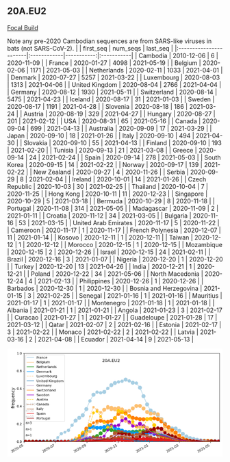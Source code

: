 

## 20A.EU2
[Focal Build](https://nextstrain.org/groups/neherlab/ncov/20A.EU2?f_region=Europe)

Note any pre-2020 Cambodian sequences are from SARS-like viruses in bats (not SARS-CoV-2).
|                        | first_seq   |   num_seqs | last_seq   |
|:-----------------------|:------------|-----------:|:-----------|
| Cambodia               | 2010-12-06  |          6 | 2020-11-09 |
| France                 | 2020-01-27  |       4098 | 2021-05-19 |
| Belgium                | 2020-02-06  |       1171 | 2021-05-03 |
| Netherlands            | 2020-02-11  |       1033 | 2021-04-01 |
| Denmark                | 2020-07-27  |       5257 | 2021-03-22 |
| Luxembourg             | 2020-08-03  |       1313 | 2021-04-06 |
| United Kingdom         | 2020-08-04  |       2766 | 2021-04-04 |
| Germany                | 2020-08-12  |       1930 | 2021-05-11 |
| Switzerland            | 2020-08-14  |       5475 | 2021-04-23 |
| Iceland                | 2020-08-17  |         31 | 2021-01-03 |
| Sweden                 | 2020-08-17  |       1191 | 2021-04-28 |
| Slovenia               | 2020-08-18  |        186 | 2021-03-24 |
| Austria                | 2020-08-19  |        329 | 2021-04-27 |
| Hungary                | 2020-08-27  |        201 | 2021-02-12 |
| USA                    | 2020-08-31  |         65 | 2021-05-16 |
| Canada                 | 2020-09-04  |        699 | 2021-04-13 |
| Australia              | 2020-09-09  |         17 | 2021-03-29 |
| Japan                  | 2020-09-10  |         18 | 2021-01-26 |
| Italy                  | 2020-09-10  |        494 | 2021-04-30 |
| Slovakia               | 2020-09-10  |         55 | 2021-04-13 |
| Finland                | 2020-09-10  |        193 | 2021-02-20 |
| Tunisia                | 2020-09-13  |         21 | 2021-03-08 |
| Greece                 | 2020-09-14  |         24 | 2021-02-24 |
| Spain                  | 2020-09-14  |        278 | 2021-05-03 |
| South Korea            | 2020-09-15  |         14 | 2021-02-22 |
| Norway                 | 2020-09-17  |        139 | 2021-02-22 |
| New Zealand            | 2020-09-27  |          4 | 2020-11-26 |
| Serbia                 | 2020-09-29  |          8 | 2021-02-04 |
| Ireland                | 2020-10-01  |         14 | 2021-01-26 |
| Czech Republic         | 2020-10-03  |         30 | 2021-02-25 |
| Thailand               | 2020-10-04  |          7 | 2020-11-25 |
| Hong Kong              | 2020-10-11  |         11 | 2020-12-23 |
| Singapore              | 2020-10-29  |          5 | 2021-03-18 |
| Bermuda                | 2020-10-29  |          8 | 2020-11-18 |
| Portugal               | 2020-11-08  |        314 | 2021-05-05 |
| Madagascar             | 2020-11-09  |          2 | 2021-01-11 |
| Croatia                | 2020-11-12  |         34 | 2021-03-05 |
| Bulgaria               | 2020-11-16  |         53 | 2021-03-15 |
| United Arab Emirates   | 2020-11-17  |          5 | 2020-11-22 |
| Cameroon               | 2020-11-17  |          1 | 2020-11-17 |
| French Polynesia       | 2020-12-07  |         11 | 2021-01-14 |
| Kosovo                 | 2020-12-11  |          1 | 2020-12-11 |
| Taiwan                 | 2020-12-12  |          1 | 2020-12-12 |
| Morocco                | 2020-12-15  |          1 | 2020-12-15 |
| Mozambique             | 2020-12-15  |          2 | 2020-12-26 |
| Israel                 | 2020-12-15  |         24 | 2021-02-11 |
| Brazil                 | 2020-12-16  |          3 | 2021-01-07 |
| Nigeria                | 2020-12-20  |          1 | 2020-12-20 |
| Turkey                 | 2020-12-20  |         13 | 2021-04-26 |
| India                  | 2020-12-21  |          1 | 2020-12-21 |
| Poland                 | 2020-12-22  |         34 | 2021-05-06 |
| North Macedonia        | 2020-12-24  |          4 | 2021-02-13 |
| Philippines            | 2020-12-26  |          1 | 2020-12-26 |
| Barbados               | 2020-12-30  |          1 | 2020-12-30 |
| Bosnia and Herzegovina | 2021-01-15  |          3 | 2021-02-25 |
| Senegal                | 2021-01-16  |          1 | 2021-01-16 |
| Mauritius              | 2021-01-17  |          1 | 2021-01-17 |
| Montenegro             | 2021-01-18  |          1 | 2021-01-18 |
| Albania                | 2021-01-21  |          1 | 2021-01-21 |
| Angola                 | 2021-01-23  |          3 | 2021-02-17 |
| Curacao                | 2021-01-27  |          1 | 2021-01-27 |
| Guadeloupe             | 2021-01-28  |         17 | 2021-03-12 |
| Qatar                  | 2021-02-07  |          2 | 2021-02-16 |
| Estonia                | 2021-02-17  |          3 | 2021-02-22 |
| Monaco                 | 2021-02-22  |          2 | 2021-02-22 |
| Latvia                 | 2021-03-16  |          2 | 2021-04-08 |
| Ecuador                | 2021-04-14  |          9 | 2021-05-13 |

![Overall trends 20A.EU2](/overall_trends_figures/overall_trends_20A.EU2.png)